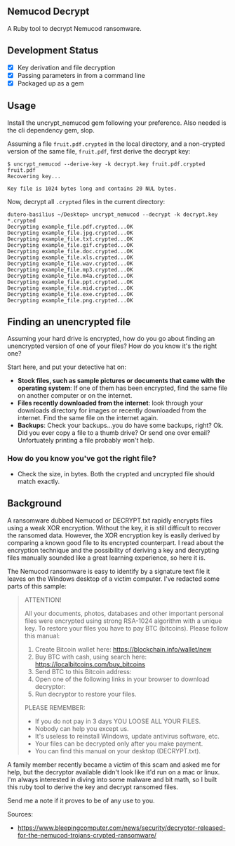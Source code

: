 ## Nemucod Decrypt
A Ruby tool to decrypt Nemucod ransomware.

## Development Status

- [x] Key derivation and file decryption
- [x] Passing parameters in from a command line
- [x] Packaged up as a gem

## Usage

Install the uncrypt_nemucod gem following your preference. Also needed is the cli dependency gem, slop. 

Assuming a file `fruit.pdf.crypted` in the local directory, and a non-crypted version of the same file, `fruit.pdf`, first derive the decrypt key:

```
$ uncrypt_nemucod --derive-key -k decrypt.key fruit.pdf.crypted fruit.pdf
Recovering key...

Key file is 1024 bytes long and contains 20 NUL bytes.
```

Now, decrypt all `.crypted` files in the current directory:

```
dutero-basilius ~/Desktop> uncrypt_nemucod --decrypt -k decrypt.key *.crypted
Decrypting example_file.pdf.crypted...OK
Decrypting example_file.jpg.crypted...OK
Decrypting example_file.txt.crypted...OK
Decrypting example_file.gif.crypted...OK
Decrypting example_file.doc.crypted...OK
Decrypting example_file.xls.crypted...OK
Decrypting example_file.wav.crypted...OK
Decrypting example_file.mp3.crypted...OK
Decrypting example_file.m4a.crypted...OK
Decrypting example_file.ppt.crypted...OK
Decrypting example_file.mid.crypted...OK
Decrypting example_file.exe.crypted...OK
Decrypting example_file.png.crypted...OK
```

## Finding an unencrypted file

Assuming your hard drive is encrypted, how do you go about finding an unencrypted version of one of your files? How do you know it's the right one?

Start here, and put your detective hat on:

- **Stock files, such as sample pictures or documents that came with the operating system**: If one of them has been encrypted, find the same file on another computer or on the internet.
- **Files recently downloaded from the internet**: look through your downloads directory for images or recently downloaded from the internet. Find the same file on the internet again.
- **Backups**: Check your backups...you do have some backups, right? Ok. Did you ever copy a file to a thumb drive? Or send one over email? Unfortuately printing a file probably won't help.

### How do you know you've got the right file?

- Check the size, in bytes. Both the crypted and uncrypted file should match exactly.

## Background

A ransomware dubbed Nemucod or DECRYPT.txt rapidly encrypts files using a weak XOR encryption. Without the key, it is still difficult to recover the ransomed data. However, the XOR encryption key is easily derived by comparing a known good file to its encrypted counterpart. I read about the encryption technique and the possibility of deriving a key and decrypting files manually sounded like a great learning experience, so here it is.

The Nemucod ransomware is easy to identify by a signature text file it leaves on the Windows desktop of a victim computer. I've redacted some parts of this sample:

> ATTENTION!
> 
> All your documents, photos, databases and other important personal files were encrypted using strong RSA-1024 algorithm with a unique key. To restore your files you have to pay <amount> BTC (bitcoins).
> Please follow this manual:
> 
> 1. Create Bitcoin wallet here: https://blockchain.info/wallet/new
> 2. Buy <amount> BTC with cash, using search here: https://localbitcoins.com/buy_bitcoins
> 3. Send <amount> BTC to this Bitcoin address: <address>
> 4. Open one of the following links in your browser to download decryptor:  <website>  <website>  <website>  <website>  <website>
> 5. Run decryptor to restore your files.
> 
> PLEASE REMEMBER:
> 
> - If you do not pay in 3 days YOU LOOSE ALL YOUR FILES.
> - Nobody can help you except us.
> - It's useless to reinstall Windows, update antivirus software, etc.
> - Your files can be decrypted only after you make payment.
> - You can find this manual on your desktop (DECRYPT.txt).

A family member recently became a victim of this scam and asked me for help, but the decryptor available didn't look like it'd run on a mac or linux. I'm always interested in diving into some malware and bit math, so I built this ruby tool to derive the key and decrypt ransomed files.

Send me a note if it proves to be of any use to you.

Sources:

- https://www.bleepingcomputer.com/news/security/decryptor-released-for-the-nemucod-trojans-crypted-ransomware/
